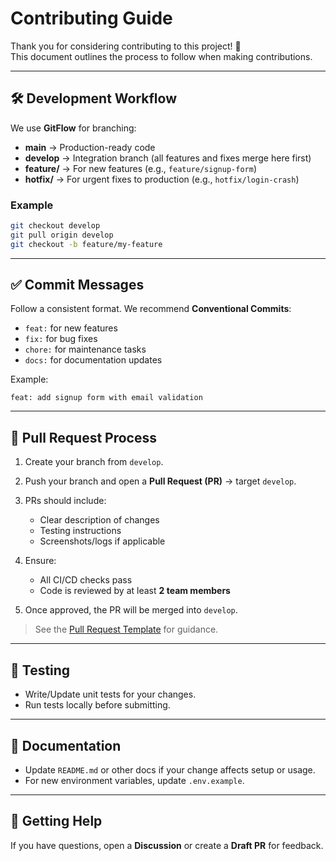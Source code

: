 # Contributing Guide

Thank you for considering contributing to this project! 🎉  
This document outlines the process to follow when making contributions.

---

## 🛠 Development Workflow

We use **GitFlow** for branching:

- **main** → Production-ready code  
- **develop** → Integration branch (all features and fixes merge here first)  
- **feature/** → For new features (e.g., `feature/signup-form`)  
- **hotfix/** → For urgent fixes to production (e.g., `hotfix/login-crash`)  

### Example
```bash
git checkout develop
git pull origin develop
git checkout -b feature/my-feature
````

---

## ✅ Commit Messages

Follow a consistent format. We recommend **Conventional Commits**:

* `feat:` for new features
* `fix:` for bug fixes
* `chore:` for maintenance tasks
* `docs:` for documentation updates

Example:

```
feat: add signup form with email validation
```

---

## 🔀 Pull Request Process

1. Create your branch from `develop`.
2. Push your branch and open a **Pull Request (PR)** → target `develop`.
3. PRs should include:

   * Clear description of changes
   * Testing instructions
   * Screenshots/logs if applicable
4. Ensure:

   * All CI/CD checks pass
   * Code is reviewed by at least **2 team members**
5. Once approved, the PR will be merged into `develop`.

> See the [Pull Request Template](.github/pull_request_template.md) for guidance.

---

## 🧪 Testing

* Write/Update unit tests for your changes.
* Run tests locally before submitting.

---

## 📄 Documentation

* Update `README.md` or other docs if your change affects setup or usage.
* For new environment variables, update `.env.example`.

---

## 🙌 Getting Help

If you have questions, open a **Discussion** or create a **Draft PR** for feedback.
